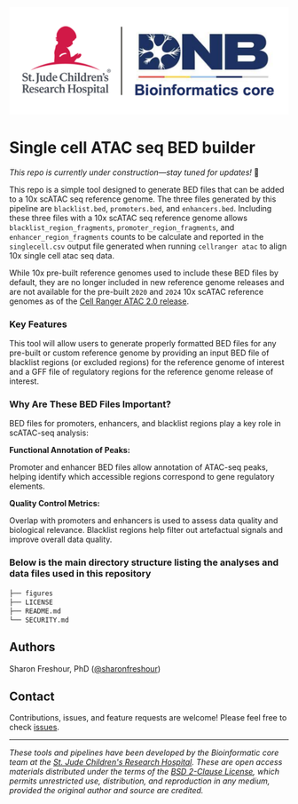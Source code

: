 <p align="center";">
  <img src="figures/img/DNB-BINF-Core-logo.png" alt="DNB-BINF-Core logo" width="560px" />
</p>
<p align="center";">

# Single cell ATAC seq BED builder

*This repo is currently under construction—stay tuned for updates!* 🚧

This repo is a simple tool designed to generate BED files that can be added to a 10x scATAC seq reference genome. The three files generated by this pipeline are `blacklist.bed`, `promoters.bed`, and `enhancers.bed`. Including these three files with a 10x scATAC seq reference genome allows `blacklist_region_fragments`, `promoter_region_fragments`, and `enhancer_region_fragments` counts to be calculate and reported in the `singlecell.csv` output file generated when running `cellranger atac` to align 10x single cell atac seq data.

While 10x pre-built reference genomes used to include these BED files by default, they are no longer included in new reference genome releases and are not available for the pre-built `2020` and `2024` 10x scATAC reference genomes as of the [Cell Ranger ATAC 2.0 release](https://www.10xgenomics.com/support/software/cell-ranger-atac/latest/release-notes/release-notes#cell-ranger-atac-2-0-may-3-2021-4017ff).


### Key Features
This tool will allow users to generate properly formatted BED files for any pre-built or custom reference genome by providing an input BED file of blacklist regions (or excluded regions) for the reference genome of interest and a GFF file of regulatory regions for the reference genome release of interest.

### Why Are These BED Files Important?
BED files for promoters, enhancers, and blacklist regions play a key role in scATAC-seq analysis:

**Functional Annotation of Peaks:**

Promoter and enhancer BED files allow annotation of ATAC-seq peaks, helping identify which accessible regions correspond to gene regulatory elements.

**Quality Control Metrics:**

Overlap with promoters and enhancers is used to assess data quality and biological relevance.
Blacklist regions help filter out artefactual signals and improve overall data quality.

### Below is the main directory structure listing the analyses and data files used in this repository

```
├── figures
├── LICENSE
├── README.md
└── SECURITY.md
```

## Authors

Sharon Freshour, PhD ([@sharonfreshour](https://github.com/sharonfreshour))


## Contact

Contributions, issues, and feature requests are welcome! Please feel free to check [issues](https://github.com/stjude-dnb-binfcore/devops-containers/issues).

---

*These tools and pipelines have been developed by the Bioinformatic core team at the [St. Jude Children's Research Hospital](https://www.stjude.org/). These are open access materials distributed under the terms of the [BSD 2-Clause License](https://opensource.org/license/bsd-2-clause), which permits unrestricted use, distribution, and reproduction in any medium, provided the original author and source are credited.*
